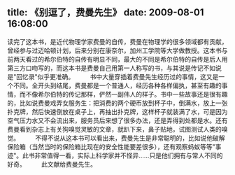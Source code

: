 title: 《别逗了，费曼先生》
date: 2009-08-01 16:08:00
---

读完了这本书，是近代物理学家费曼的自传，费曼在物理学的很多领域都有贡献，曾经参与过迈哈顿计划，后来分别在康奈尔，加州工学院等大学做教授。这本书与前两天看过的希尔伯特的自传有明显不同，最大的不同是希尔伯特的自传是后人用第三方口吻写的，而这本书是费曼自己用第一人称写的书，与其说是传记不如说是"回忆录"似乎更准确。
　　    书中大量穿插着费曼先生经历过的事情，这又是一个不同。全开头到结尾，费曼都是一个普通人，经历各种各样偏执，甚至有趣的事情，而不像希尔伯特的传记那样，俨然一副伟人的样子。书中一些故事还是很有趣的，比如说费曼戏弄女服务生：把消费的两个硬币放到杯子中，倒满水，放上一张扑克牌，然后快速倒放在桌子上，再抽出扑克牌，这样杯子就装满了水，可是因为空气压力水又不会流出来，服务员后来想了很多办法，还是弄得到处都是水。还有费曼看到杂志上有关狗嗅觉灵敏的文章，就趴下来，鼻子贴地，试图测试人类的嗅觉。
 　　    不得不说从这本书可以看出来，费曼先生是非常聪明的，比如说他破解保险箱（当然当时的保险箱比现在的安全性能要差很多），还有观察蚂蚁等等"事迹"。此书非常值得一看，实际上科学家并不怪异&hellip;&hellip;只是他们拥有与常人不同的好奇。
　　    此文献给费曼先生。
